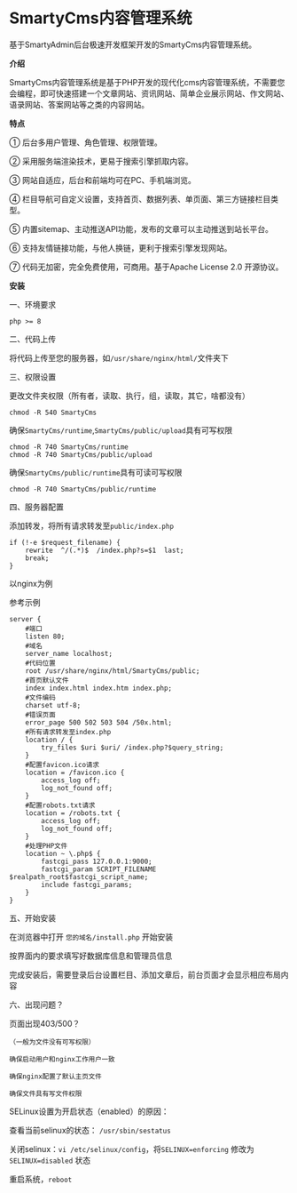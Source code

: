 # SmartyCms内容管理系统

基于SmartyAdmin后台极速开发框架开发的SmartyCms内容管理系统。

**介绍**

SmartyCms内容管理系统是基于PHP开发的现代化cms内容管理系统，不需要您会编程，即可快速搭建一个文章网站、资讯网站、简单企业展示网站、作文网站、语录网站、答案网站等之类的内容网站。

**特点**

① 后台多用户管理、角色管理、权限管理。

② 采用服务端渲染技术，更易于搜索引擎抓取内容。

③ 网站自适应，后台和前端均可在PC、手机端浏览。

④ 栏目导航可自定义设置，支持首页、数据列表、单页面、第三方链接栏目类型。

⑤ 内置sitemap、主动推送API功能，发布的文章可以主动推送到站长平台。

⑥ 支持友情链接功能，与他人换链，更利于搜索引擎发现网站。

⑦ 代码无加密，完全免费使用，可商用。基于Apache License 2.0 开源协议。

**安装**

一、环境要求

`php >= 8`

二、代码上传

 将代码上传至您的服务器，如`/usr/share/nginx/html/`文件夹下

三、权限设置

 更改文件夹权限（所有者，读取、执行，组，读取，其它，啥都没有）

```
chmod -R 540 SmartyCms
```

 确保`SmartyCms/runtime`,`SmartyCms/public/upload`具有可写权限

```
chmod -R 740 SmartyCms/runtime
chmod -R 740 SmartyCms/public/upload
```

 确保`SmartyCms/public/runtime`具有可读可写权限

```
chmod -R 740 SmartyCms/public/runtime
```

四、服务器配置

 添加转发，将所有请求转发至`public/index.php`

```
if (!-e $request_filename) {
    rewrite  ^/(.*)$  /index.php?s=$1  last;
    break;
}
```

以nginx为例

参考示例

```nginx
server {
    #端口
    listen 80;
    #域名
    server_name localhost;
    #代码位置
    root /usr/share/nginx/html/SmartyCms/public;
    #首页默认文件
    index index.html index.htm index.php;
    #文件编码
    charset utf-8;
    #错误页面
    error_page 500 502 503 504 /50x.html;
    #所有请求转发至index.php
    location / {
        try_files $uri $uri/ /index.php?$query_string;
    }
    #配置favicon.ico请求
    location = /favicon.ico {
        access_log off;
        log_not_found off;
    }
    #配置robots.txt请求
    location = /robots.txt {
        access_log off;
        log_not_found off;
    }
    #处理PHP文件
    location ~ \.php$ {
        fastcgi_pass 127.0.0.1:9000;
        fastcgi_param SCRIPT_FILENAME $realpath_root$fastcgi_script_name;
        include fastcgi_params;
    }
}
```

五、开始安装

在浏览器中打开 `您的域名/install.php` 开始安装

按界面内的要求填写好数据库信息和管理员信息

完成安装后，需要登录后台设置栏目、添加文章后，前台页面才会显示相应布局内容

六、出现问题？

 页面出现403/500？

 `（一般为文件没有可写权限）`

 `确保启动用户和nginx工作用户一致`

 `确保nginx配置了默认主页文件`

 `确保文件具有写文件权限`

 SELinux设置为开启状态（enabled）的原因：

 查看当前selinux的状态： `/usr/sbin/sestatus`

 关闭selinux：`vi /etc/selinux/config`，将`SELINUX=enforcing` 修改为 `SELINUX=disabled` 状态

 重启系统，`reboot`





